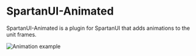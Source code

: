 # SpartanUI-Animated

SpartanUI-Animated is a plugin for SpartanUI that adds animations to the unit frames.

![Animation example](https://github.com/user-attachments/assets/42ff060a-8010-4c2e-bb52-755029ef2615)
